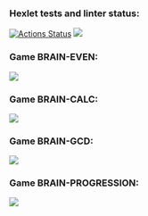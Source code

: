 ### Hexlet tests and linter status:
[![Actions Status](https://github.com/DanyaPos/php-project-45/actions/workflows/hexlet-check.yml/badge.svg)](https://github.com/DanyaPos/php-project-45/actions)   <a href="https://codeclimate.com/github/DanyaPos/php-project-45/maintainability"><img src="https://api.codeclimate.com/v1/badges/6ac2e2f3d21a9c2c6357/maintainability" /></a>

### Game BRAIN-EVEN:

<a href="https://asciinema.org/a/gkegd2I0j7lWPjSuEvO3fDX9R" target="_blank"><img src="https://asciinema.org/a/gkegd2I0j7lWPjSuEvO3fDX9R.svg" /></a>

### Game BRAIN-CALC:

<a href="https://asciinema.org/a/k7oMLXf2n3YeJPDvaowR1brYo" target="_blank"><img src="https://asciinema.org/a/k7oMLXf2n3YeJPDvaowR1brYo.svg" /></a>

### Game BRAIN-GCD:

<a href="https://asciinema.org/a/Bci15aH8z5TASFzHeqbxn9xzQ" target="_blank"><img src="https://asciinema.org/a/Bci15aH8z5TASFzHeqbxn9xzQ.svg" /></a>

### Game BRAIN-PROGRESSION:

<a href="https://asciinema.org/a/nFAMGyWUTm9IFHzFz98sM6Rje" target="_blank"><img src="https://asciinema.org/a/nFAMGyWUTm9IFHzFz98sM6Rje.svg" /></a>